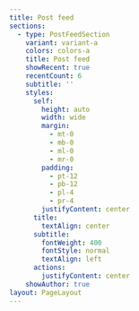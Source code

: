 ```yaml
---
title: Post feed
sections:
  - type: PostFeedSection
    variant: variant-a
    colors: colors-a
    title: Post feed
    showRecent: true
    recentCount: 6
    subtitle: ''
    styles:
      self:
        height: auto
        width: wide
        margin:
          - mt-0
          - mb-0
          - ml-0
          - mr-0
        padding:
          - pt-12
          - pb-12
          - pl-4
          - pr-4
        justifyContent: center
      title:
        textAlign: center
      subtitle:
        fontWeight: 400
        fontStyle: normal
        textAlign: left
      actions:
        justifyContent: center
    showAuthor: true
layout: PageLayout
---
```

